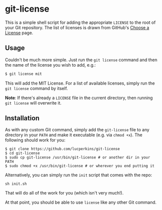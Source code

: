 git-license
===========

This is a simple shell script for adding the appropriate `LICENSE` to the root of your Git repository. The list of licenses is drawn from GitHub's [Choose a License](http://choosealicense.com/) page.

## Usage

Couldn't be much more simple. Just run the `git license` command and then the name of the license you wish to add, e.g.:

```bash
$ git license mit
```

This will add the MIT License. For a list of available licenses, simply run the `git license` command by itself.

**Note**: If there's already a `LICENSE` file in the current directory, then running `git license` will overwrite it.

## Installation

As with any custom Git command, simply add the `git-license` file to any directory in your `PATH` and make it executable (e.g. via `chmod +x`). The following should work for you:

```
$ git clone https://github.com/lucperkins/git-license
$ cd git-license
$ sudo cp git-license /usr/bin/git-license # or another dir in your PATH
$ sudo chmod +x /usr/bin/git-license # or wherever you end putting it
```

Alternatively, you can simply run the `init` script that comes with the repo:

```
sh init.sh
```

That will do all of the work for you (which isn't very much!).

At that point, you should be able to use `license` like any other Git command.
